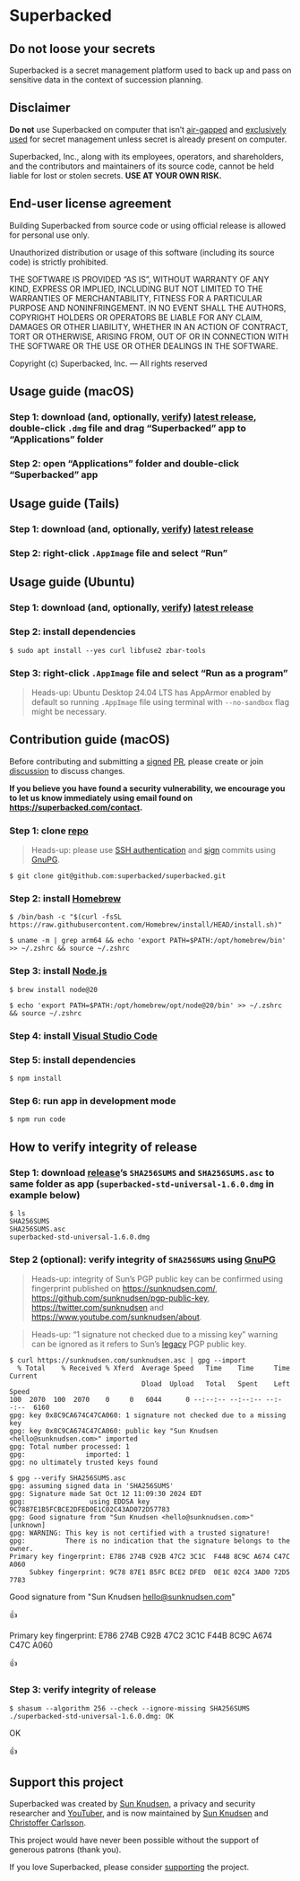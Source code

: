 # Superbacked

## Do not loose your secrets

Superbacked is a secret management platform used to back up and pass on sensitive data in the context of succession planning.

## Disclaimer

**Do not** use Superbacked on computer that isn’t [air-gapped](https://superbacked.com/faq/air-gapped) and [exclusively used](https://superbacked.com/faq/hardware) for secret management unless secret is already present on computer.

Superbacked, Inc., along with its employees, operators, and shareholders, and the contributors and maintainers of its source code, cannot be held liable for lost or stolen secrets. **USE AT YOUR OWN RISK.**

## End-user license agreement

Building Superbacked from source code or using official release is allowed for personal use only.

Unauthorized distribution or usage of this software (including its source code) is strictly prohibited.

THE SOFTWARE IS PROVIDED “AS IS”, WITHOUT WARRANTY OF ANY KIND, EXPRESS OR IMPLIED, INCLUDING BUT NOT LIMITED TO THE WARRANTIES OF MERCHANTABILITY, FITNESS FOR A PARTICULAR PURPOSE AND NONINFRINGEMENT. IN NO EVENT SHALL THE AUTHORS, COPYRIGHT HOLDERS OR OPERATORS BE LIABLE FOR ANY CLAIM, DAMAGES OR OTHER LIABILITY, WHETHER IN AN ACTION OF CONTRACT, TORT OR OTHERWISE, ARISING FROM, OUT OF OR IN CONNECTION WITH THE SOFTWARE OR THE USE OR OTHER DEALINGS IN THE SOFTWARE.

Copyright (c) Superbacked, Inc. — All rights reserved

## Usage guide (macOS)

### Step 1: download (and, optionally, [verify](#how-to-verify-integrity-of-release)) [latest release](https://github.com/superbacked/superbacked/releases/latest), double-click `.dmg` file and drag “Superbacked” app to “Applications” folder

### Step 2: open “Applications” folder and double-click “Superbacked” app

## Usage guide (Tails)

### Step 1: download (and, optionally, [verify](#how-to-verify-integrity-of-release)) [latest release](https://github.com/superbacked/superbacked/releases/latest)

### Step 2: right-click `.AppImage` file and select “Run”

## Usage guide (Ubuntu)

### Step 1: download (and, optionally, [verify](#how-to-verify-integrity-of-release)) [latest release](https://github.com/superbacked/superbacked/releases/latest)

### Step 2: install dependencies

```console
$ sudo apt install --yes curl libfuse2 zbar-tools
```

### Step 3: right-click `.AppImage` file and select “Run as a program”

> Heads-up: Ubuntu Desktop 24.04 LTS has AppArmor enabled by default so running `.AppImage` file using terminal with `--no-sandbox` flag might be necessary.

## Contribution guide (macOS)

Before contributing and submitting a [signed](https://docs.github.com/en/authentication/managing-commit-signature-verification/signing-commits) [PR](https://github.com/superbacked/superbacked/pulls), please create or join [discussion](https://github.com/superbacked/superbacked/discussions) to discuss changes.

**If you believe you have found a security vulnerability, we encourage you to let us know immediately using email found on https://superbacked.com/contact.**

### Step 1: clone [repo](https://github.com/superbacked/superbacked)

> Heads-up: please use [SSH authentication](https://docs.github.com/en/authentication/connecting-to-github-with-ssh/adding-a-new-ssh-key-to-your-github-account) and [sign](https://docs.github.com/en/authentication/managing-commit-signature-verification/signing-commits) commits using [GnuPG](https://gnupg.org/).

```console
$ git clone git@github.com:superbacked/superbacked.git
```

### Step 2: install [Homebrew](https://brew.sh/)

```console
$ /bin/bash -c "$(curl -fsSL https://raw.githubusercontent.com/Homebrew/install/HEAD/install.sh)"

$ uname -m | grep arm64 && echo 'export PATH=$PATH:/opt/homebrew/bin' >> ~/.zshrc && source ~/.zshrc
```

### Step 3: install [Node.js](https://nodejs.org/en)

```console
$ brew install node@20

$ echo 'export PATH=$PATH:/opt/homebrew/opt/node@20/bin' >> ~/.zshrc && source ~/.zshrc
```

### Step 4: install [Visual Studio Code](https://code.visualstudio.com/)

### Step 5: install dependencies

```console
$ npm install
```

### Step 6: run app in development mode

```console
$ npm run code
```

## How to verify integrity of release

### Step 1: download [release](https://github.com/superbacked/superbacked/releases)’s `SHA256SUMS` and `SHA256SUMS.asc` to same folder as app (`superbacked-std-universal-1.6.0.dmg` in example below)

```console
$ ls
SHA256SUMS
SHA256SUMS.asc
superbacked-std-universal-1.6.0.dmg
```

### Step 2 (optional): verify integrity of `SHA256SUMS` using [GnuPG](https://gnupg.org/)

> Heads-up: integrity of Sun’s PGP public key can be confirmed using fingerprint published on https://sunknudsen.com/, https://github.com/sunknudsen/pgp-public-key, https://twitter.com/sunknudsen and https://www.youtube.com/sunknudsen/about.

> Heads-up: “1 signature not checked due to a missing key” warning can be ignored as it refers to Sun’s [legacy](https://github.com/sunknudsen/pgp-public-key/tree/master/legacy) PGP public key.

```console
$ curl https://sunknudsen.com/sunknudsen.asc | gpg --import
  % Total    % Received % Xferd  Average Speed   Time    Time     Time  Current
                                 Dload  Upload   Total   Spent    Left  Speed
100  2070  100  2070    0     0   6044      0 --:--:-- --:--:-- --:--:--  6160
gpg: key 0x8C9CA674C47CA060: 1 signature not checked due to a missing key
gpg: key 0x8C9CA674C47CA060: public key "Sun Knudsen <hello@sunknudsen.com>" imported
gpg: Total number processed: 1
gpg:               imported: 1
gpg: no ultimately trusted keys found

$ gpg --verify SHA256SUMS.asc
gpg: assuming signed data in 'SHA256SUMS'
gpg: Signature made Sat Oct 12 11:09:30 2024 EDT
gpg:                using EDDSA key 9C7887E1B5FCBCE2DFED0E1C02C43AD072D57783
gpg: Good signature from "Sun Knudsen <hello@sunknudsen.com>" [unknown]
gpg: WARNING: This key is not certified with a trusted signature!
gpg:          There is no indication that the signature belongs to the owner.
Primary key fingerprint: E786 274B C92B 47C2 3C1C  F44B 8C9C A674 C47C A060
     Subkey fingerprint: 9C78 87E1 B5FC BCE2 DFED  0E1C 02C4 3AD0 72D5 7783
```

Good signature from "Sun Knudsen <hello@sunknudsen.com>"

👍

Primary key fingerprint: E786 274B C92B 47C2 3C1C F44B 8C9C A674 C47C A060

👍

### Step 3: verify integrity of release

```console
$ shasum --algorithm 256 --check --ignore-missing SHA256SUMS
./superbacked-std-universal-1.6.0.dmg: OK
```

OK

👍

## Support this project

Superbacked was created by [Sun Knudsen](https://sunknudsen.com/), a privacy and security researcher and [YouTuber](https://www.youtube.com/sunknudsen), and is now maintained by [Sun Knudsen](https://sunknudsen.com/) and [Christoffer Carlsson](https://christofferc.com/).

This project would have never been possible without the support of generous patrons (thank you).

If you love Superbacked, please consider [supporting](https://sunknudsen.com/donate) the project.

